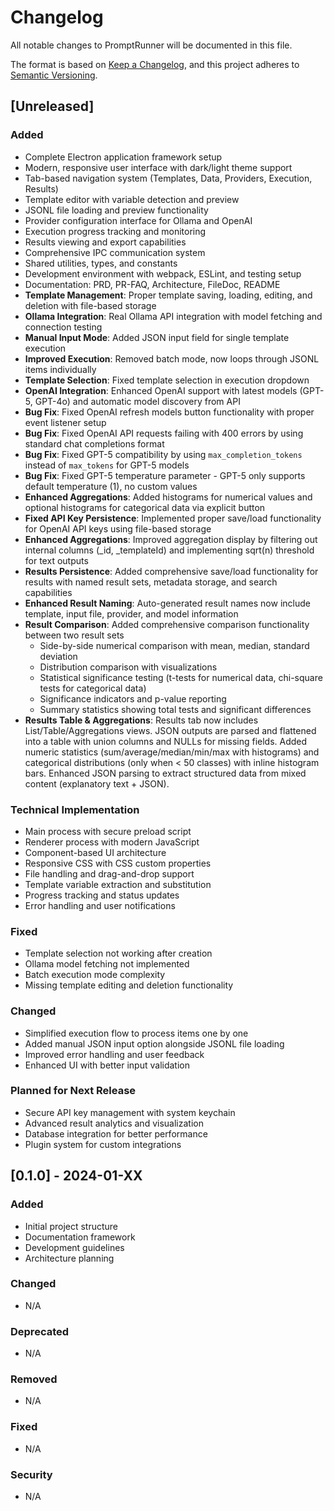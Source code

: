 # Changelog

All notable changes to PromptRunner will be documented in this file.

The format is based on [Keep a Changelog](https://keepachangelog.com/en/1.0.0/),
and this project adheres to [Semantic Versioning](https://semver.org/spec/v2.0.0.html).

## [Unreleased]

### Added
- Complete Electron application framework setup
- Modern, responsive user interface with dark/light theme support
- Tab-based navigation system (Templates, Data, Providers, Execution, Results)
- Template editor with variable detection and preview
- JSONL file loading and preview functionality
- Provider configuration interface for Ollama and OpenAI
- Execution progress tracking and monitoring
- Results viewing and export capabilities
- Comprehensive IPC communication system
- Shared utilities, types, and constants
- Development environment with webpack, ESLint, and testing setup
- Documentation: PRD, PR-FAQ, Architecture, FileDoc, README
- **Template Management**: Proper template saving, loading, editing, and deletion with file-based storage
- **Ollama Integration**: Real Ollama API integration with model fetching and connection testing
- **Manual Input Mode**: Added JSON input field for single template execution
- **Improved Execution**: Removed batch mode, now loops through JSONL items individually
- **Template Selection**: Fixed template selection in execution dropdown
- **OpenAI Integration**: Enhanced OpenAI support with latest models (GPT-5, GPT-4o) and automatic model discovery from API
- **Bug Fix**: Fixed OpenAI refresh models button functionality with proper event listener setup
- **Bug Fix**: Fixed OpenAI API requests failing with 400 errors by using standard chat completions format
- **Bug Fix**: Fixed GPT-5 compatibility by using `max_completion_tokens` instead of `max_tokens` for GPT-5 models
- **Bug Fix**: Fixed GPT-5 temperature parameter - GPT-5 only supports default temperature (1), no custom values
- **Enhanced Aggregations**: Added histograms for numerical values and optional histograms for categorical data via explicit button
- **Fixed API Key Persistence**: Implemented proper save/load functionality for OpenAI API keys using file-based storage
- **Enhanced Aggregations**: Improved aggregation display by filtering out internal columns (_id, _templateId) and implementing sqrt(n) threshold for text outputs
- **Results Persistence**: Added comprehensive save/load functionality for results with named result sets, metadata storage, and search capabilities
- **Enhanced Result Naming**: Auto-generated result names now include template, input file, provider, and model information
- **Result Comparison**: Added comprehensive comparison functionality between two result sets
  - Side-by-side numerical comparison with mean, median, standard deviation
  - Distribution comparison with visualizations
  - Statistical significance testing (t-tests for numerical data, chi-square tests for categorical data)
  - Significance indicators and p-value reporting
  - Summary statistics showing total tests and significant differences
- **Results Table & Aggregations**: Results tab now includes List/Table/Aggregations views. JSON outputs are parsed and flattened into a table with union columns and NULLs for missing fields. Added numeric statistics (sum/average/median/min/max with histograms) and categorical distributions (only when < 50 classes) with inline histogram bars. Enhanced JSON parsing to extract structured data from mixed content (explanatory text + JSON).

### Technical Implementation
- Main process with secure preload script
- Renderer process with modern JavaScript
- Component-based UI architecture
- Responsive CSS with CSS custom properties
- File handling and drag-and-drop support
- Template variable extraction and substitution
- Progress tracking and status updates
- Error handling and user notifications

### Fixed
- Template selection not working after creation
- Ollama model fetching not implemented
- Batch execution mode complexity
- Missing template editing and deletion functionality

### Changed
- Simplified execution flow to process items one by one
- Added manual JSON input option alongside JSONL file loading
- Improved error handling and user feedback
- Enhanced UI with better input validation

### Planned for Next Release
- Secure API key management with system keychain
- Advanced result analytics and visualization
- Database integration for better performance
- Plugin system for custom integrations

## [0.1.0] - 2024-01-XX

### Added
- Initial project structure
- Documentation framework
- Development guidelines
- Architecture planning

### Changed
- N/A

### Deprecated
- N/A

### Removed
- N/A

### Fixed
- N/A

### Security
- N/A
